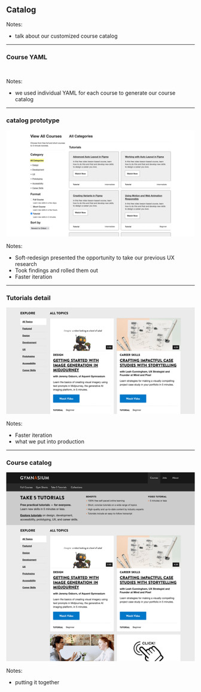 ## Catalog

Notes:
- talk about our customized course catalog

---

### Course YAML

<pre class="code-wrapper" data-id="code-animation">
  <code class="language-yml"
    data-line-numbers=""
    data-trim
    data-url="code-samples/GYM-5017.yml"
  ></code>
</pre>

Notes:
- we used individual YAML for each course to generate our course catalog

---

### catalog prototype<!-- .element: class="hide" -->

![Courses prototype showing tutorials.](img/gymnasium-courses-tutorials-prototype-1920w.png)

Notes:
- Soft-redesign presented the opportunity to take our previous UX research
- Took findings and rolled them out
- Faster iteration

---

### Tutorials detail <!-- .element: class="hide" -->

![Tutorials detail.](img/gymnasium-courses-tutorials-detail-1920w.png)

Notes:
- Faster iteration
- what we put into production

---

### Course catalog <!-- .element: class="hide" -->

![Course catalog showing Take 5 tutorials.](img/gymnasium-courses-tutorials-1920w.png)

Notes:
- putting it together
